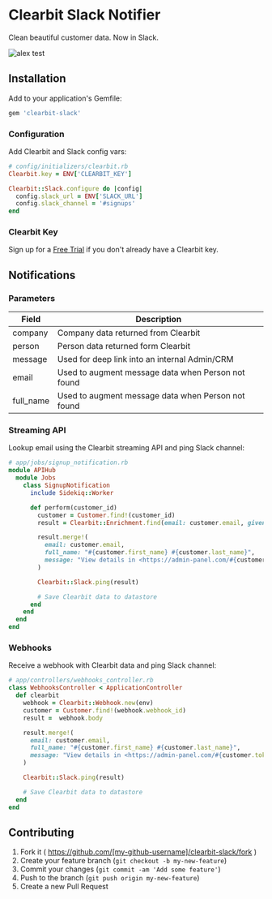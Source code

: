 # Clearbit Slack Notifier

Clean beautiful customer data. Now in Slack.

![alex test](https://cloud.githubusercontent.com/assets/739782/19399022/44627600-9204-11e6-9b80-447fb5685bad.png)

## Installation

Add to your application's Gemfile:

```ruby
gem 'clearbit-slack'
```

### Configuration

Add Clearbit and Slack config vars:

```ruby
# config/initializers/clearbit.rb
Clearbit.key = ENV['CLEARBIT_KEY']

Clearbit::Slack.configure do |config|
  config.slack_url = ENV['SLACK_URL']
  config.slack_channel = '#signups'
end
```

### Clearbit Key

Sign up for a [Free Trial](https://clearbit.com/) if you don't already have a Clearbit key.

## Notifications

### Parameters

| Field       | Description                                        |
| ----------- | -------------------------------------------------- |
| company     | Company data returned from Clearbit                |
| person      | Person data returned form Clearbit                 |
| message     | Used for deep link into an internal Admin/CRM      |
| email       | Used to augment message data when Person not found |
| full_name   | Used to augment message data when Person not found |

### Streaming API

Lookup email using the Clearbit streaming API and ping Slack channel:

```ruby
# app/jobs/signup_notification.rb
module APIHub
  module Jobs
    class SignupNotification
      include Sidekiq::Worker

      def perform(customer_id)
        customer = Customer.find!(customer_id)
        result = Clearbit::Enrichment.find(email: customer.email, given_name: customer.first_name, family_name: customer.last_name, stream: true)

        result.merge!(
          email: customer.email,
          full_name: "#{customer.first_name} #{customer.last_name}",
          message: "View details in <https://admin-panel.com/#{customer.token}|Admin Panel>",
        )

        Clearbit::Slack.ping(result)

        # Save Clearbit data to datastore
      end
    end
  end
end
```

### Webhooks

Receive a webhook with Clearbit data and ping Slack channel:

```ruby
# app/controllers/webhooks_controller.rb
class WebhooksController < ApplicationController
  def clearbit
    webhook = Clearbit::Webhook.new(env)
    customer = Customer.find!(webhook.webhook_id)
    result =  webhook.body

    result.merge!(
      email: customer.email,
      full_name: "#{customer.first_name} #{customer.last_name}",
      message: "View details in <https://admin-panel.com/#{customer.token}|Admin Panel>",
    )

    Clearbit::Slack.ping(result)

    # Save Clearbit data to datastore
  end
end
```

## Contributing

1. Fork it ( https://github.com/[my-github-username]/clearbit-slack/fork )
2. Create your feature branch (`git checkout -b my-new-feature`)
3. Commit your changes (`git commit -am 'Add some feature'`)
4. Push to the branch (`git push origin my-new-feature`)
5. Create a new Pull Request
